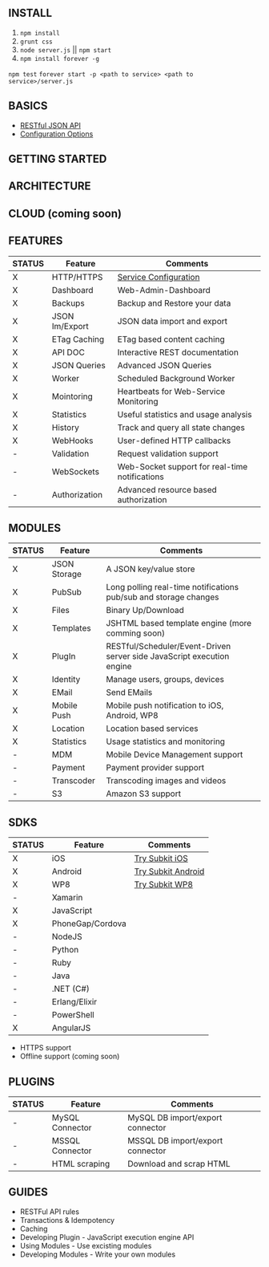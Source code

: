 INSTALL
---

1. `npm install`
2. `grunt css`
3. `node server.js` || `npm start`
4. `npm install forever -g`

`npm test`
`forever start -p <path to service> <path to service>/server.js`

BASICS
---

* [RESTful JSON API](docs/restful_api.md)
* [Configuration Options](docs/service_config.md)

GETTING STARTED
---

ARCHITECTURE
---

CLOUD (coming soon)
---

FEATURES
---

STATUS		  | Feature 	  | Comments
------------- | ------------- | ---------------
X		 	  | HTTP/HTTPS    | [Service Configuration](docs/service_config.md)
X		 	  | Dashboard     | Web-Admin-Dashboard
X		 	  | Backups	      | Backup and Restore your data
X		 	  | JSON Im/Export| JSON data import and export
X		 	  | ETag Caching  | ETag based content caching
X		 	  | API DOC       | Interactive REST documentation
X		 	  | JSON Queries  | Advanced JSON Queries
X		 	  | Worker		  | Scheduled Background Worker
X		 	  | Mointoring	  | Heartbeats for Web-Service Monitoring
X		 	  | Statistics	  | Useful statistics and usage analysis
X		 	  | History		  | Track and query all state changes
X		 	  | WebHooks      | User-defined HTTP callbacks
-		 	  | Validation    | Request validation support
-		 	  | WebSockets    | Web-Socket support for real-time notifications
-		 	  | Authorization | Advanced resource based authorization

MODULES
---
STATUS		  | Feature 	  | Comments
------------- | ------------- | ---------------
X		 	  | JSON Storage  | A JSON key/value store
X		 	  | PubSub		  | Long polling real-time notifications pub/sub and storage changes
X		 	  | Files		  | Binary Up/Download
X		 	  | Templates	  | JSHTML based template engine (more comming soon)
X		 	  | PlugIn 		  | RESTful/Scheduler/Event-Driven server side JavaScript execution engine
X		 	  | Identity  	  | Manage users, groups, devices
X			  | EMail 		  | Send EMails
X			  | Mobile Push   | Mobile push notification to iOS, Android, WP8
X			  | Location      | Location based services
X			  | Statistics    | Usage statistics and monitoring
-			  | MDM       	  | Mobile Device Management support
-			  | Payment   	  | Payment provider support
-			  | Transcoder    | Transcoding images and videos
-			  | S3       	  | Amazon S3 support

SDKS
---
STATUS		  | Feature 		| Comments
------------- | --------------- | ---------------
X		 	  | iOS 			| [Try Subkit iOS](https://github.com/SubKit/try_subkit_ios)
X		 	  | Android			| [Try Subkit Android](https://github.com/SubKit/try_subkit_android)
X		 	  | WP8				| [Try Subkit WP8](https://github.com/SubKit/try_subkit_wp8)
-			  | Xamarin			| 
X		 	  | JavaScript		| 
X			  | PhoneGap/Cordova| 
-			  | NodeJS		    |
-			  | Python		    | 
-			  | Ruby            |
-			  | Java		    | 
-			  | .NET (C#)   	|
-			  | Erlang/Elixir   |
-			  | PowerShell      |
X			  | AngularJS       |

* HTTPS support
* Offline support (coming soon)

PLUGINS
---
STATUS		  | Feature          | Comments
------------- | ---------------- | ---------------
-		 	  | MySQL Connector  | MySQL DB import/export connector
-		 	  | MSSQL Connector  | MSSQL DB import/export connector
-		 	  | HTML scraping    | Download and scrap HTML

GUIDES
---
* RESTFul API rules
* Transactions & Idempotency
* Caching
* Developing Plugin - JavaScript execution engine API
* Using Modules - Use excisting modules
* Developing Modules - Write your own modules
